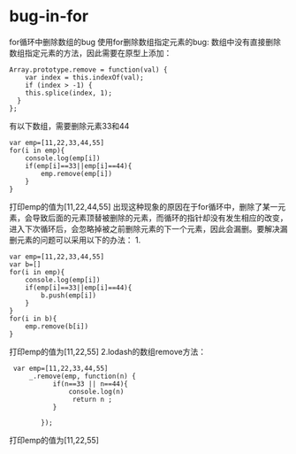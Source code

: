 # bug-in-for
for循环中删除数组的bug
使用for删除数组指定元素的bug:
数组中没有直接删除数组指定元素的方法，因此需要在原型上添加：
```
Array.prototype.remove = function(val) {
    var index = this.indexOf(val);
    if (index > -1) {
    this.splice(index, 1);
  }
};

```
有以下数组，需要删除元素33和44
```
var emp=[11,22,33,44,55]
for(i in emp){
	console.log(emp[i])
	if(emp[i]==33||emp[i]==44){
		emp.remove(emp[i])
	}
}
```
打印emp的值为[11,22,44,55]
出现这种现象的原因在于for循环中，删除了某一元素，会导致后面的元素顶替被删除的元素，而循环的指针却没有发生相应的改变，进入下次循环后，会忽略掉被之前删除元素的下一个元素，因此会漏删。要解决漏删元素的问题可以采用以下的办法：
1.
```
var emp=[11,22,33,44,55]
var b=[]
for(i in emp){
	console.log(emp[i])
	if(emp[i]==33||emp[i]==44){
		b.push(emp[i])
	}
} 
for(i in b){
	emp.remove(b[i])
}
```
打印emp的值为[11,22,55]
2.lodash的数组remove方法：
```
 var emp=[11,22,33,44,55]
     _.remove(emp, function(n) {
           if(n==33 || n==44){
               console.log(n)
                return n ;
           }
          
        });
 ```
 打印emp的值为[11,22,55]
